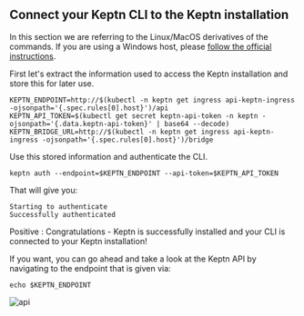 ## Connect your Keptn CLI to the Keptn installation

In this section we are referring to the Linux/MacOS derivatives of the commands. If you are using a Windows host, please [follow the official instructions](https://keptn.sh/docs/0.10.x/operate/install/#authenticate-keptn-cli).

First let's extract the information used to access the Keptn installation and store this for later use. 

<!-- command -->
```
KEPTN_ENDPOINT=http://$(kubectl -n keptn get ingress api-keptn-ingress -ojsonpath='{.spec.rules[0].host}')/api
KEPTN_API_TOKEN=$(kubectl get secret keptn-api-token -n keptn -ojsonpath='{.data.keptn-api-token}' | base64 --decode)
KEPTN_BRIDGE_URL=http://$(kubectl -n keptn get ingress api-keptn-ingress -ojsonpath='{.spec.rules[0].host}')/bridge
```

Use this stored information and authenticate the CLI.

<!-- command -->
```
keptn auth --endpoint=$KEPTN_ENDPOINT --api-token=$KEPTN_API_TOKEN
```

That will give you:
```
Starting to authenticate
Successfully authenticated
```

Positive
: Congratulations - Keptn is successfully installed and your CLI is connected to your Keptn installation!

If you want, you can go ahead and take a look at the Keptn API by navigating to the endpoint that is given via:

<!-- debug -->
```
echo $KEPTN_ENDPOINT
```

![api](./assets/keptn-api.png)
